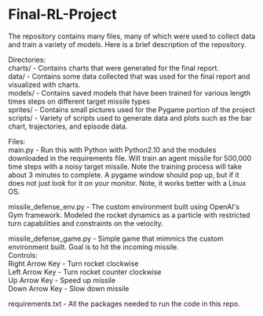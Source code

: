 # Final-RL-Project  
The repository contains many files, many of which were used to collect data and train a variety of models. Here is a brief description of the repository.    
    
Directories:    
charts/ - Contains charts that were generated for the final report.    
data/ - Contains some data collected that was used for the final report and visualized with charts.    
models/ - Contains saved models that have been trained for various length times steps on different target missile types  
sprites/ - Contains small pictures used for the Pygame portion of the project  
scripts/ - Variety of scripts used to generate data and plots such as the bar chart, trajectories, and episode data.  
  
Files:  
main.py - Run this with Python with Python2.10 and the modules downloaded in the requirements file. Will train an agent missile for 500,000 time steps with
          a noisy target missile. Note the training process will take about 3 minutes to complete. A pygame window should pop up, but if it does not just look
          for it on your monitor. Note, it works better with a Linux OS.  
  
missile_defense_env.py - The custom environment built using OpenAI's Gym framework. Modeled the rocket dynamics as a particle with restricted turn capabilities
                         and constraints on the velocity.  
  
missile_defense_game.py - Simple game that mimmics the custom environment built. Goal is to hit the incoming missile.  
                          Controls:  
                                Right Arrow Key - Turn rocket clockwise  
                                Left Arrow Key - Turn rocket counter clockwise  
                                Up Arrow Key - Speed up missile  
                                Down Arrow Key - Slow down missile  
  
requirements.txt - All the packages needed to run the code in this repo.  
  
  